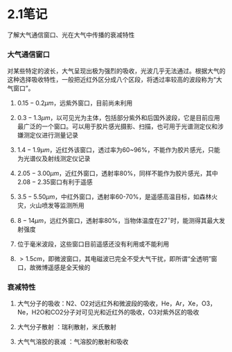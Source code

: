 # 2.1笔记

了解大气通信窗口、光在大气中传播的衰减特性

### 大气通信窗口

对某些特定的波长，大气呈现出极为强烈的吸收，光波几乎无法通过。根据大气的这种选择吸收特性，一般把近红外区分成八个区段，将透过率较高的波段称为“大气窗口”。

1. $0.15-0.2\mu m$，远紫外窗口，目前尚未利用

2. $0.3-1.3\mu m$，以可见光为主体，包括部分紫外和后国外波段，它是目前应用最广泛的一个窗口。可以用于胶片感光摄影、扫描，也可用于光谱测定仪和涉嫌测定仪进行测量记录
3. $1.4-1.9\mu m$，近红外该窗口，透过率为60~96%，不能作为胶片感光，只能为光谱仪及射线测定仪记录
4. $2.05-3.00\mu m$，近红外窗口，透射率80%，同样不能作为胶片感光，其中$2.08-2.35$窗口有利于遥感
5. $3.5-5.50\mu m$，中红外窗口，透射率60-70%，是遥感高温目标，如森林火灾，火山喷发等监测所用
6. $8-14\mu m$，远红外窗口，透射率80%，当物体温度在$27^\circ$时，能测得其最大发射强度
7. 位于毫米波段，这些窗口目前遥感还没有利用或不能利用
8. $>1.5cm$，即微波窗口，其电磁波已完全不受大气干扰，即所谓“全透明”窗口，故微博遥感是全天候的

### 衰减特性

1. 大气分子的吸收：N2、O2对远红外和微波段的吸收，He，Ar，Xe，O3，Ne，H2O和CO2分子对可见光和近红外的吸收，O3对紫外区的吸收

2. 大气分子散射 ：瑞利散射，米氏散射

3. 大气气溶胶的衰减 ：气溶胶的散射和吸收